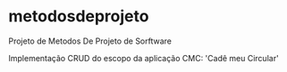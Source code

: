 # metodosdeprojeto
Projeto de Metodos De Projeto de Sorftware 

Implementação CRUD do escopo da aplicação CMC: 'Cadê meu Circular'
